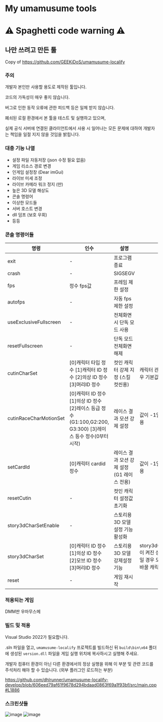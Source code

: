 # My umamusume tools
# ⚠ Spaghetti code warning ⚠
## 나만 쓰려고 만든 툴

Copy of https://github.com/GEEKiDoS/umamusume-localify

### 주의
개발자 본인만 사용할 용도로 제작된 툴입니다.

코드의 가독성이 매우 좋지 않습니다.

버그로 인한 동작 오류에 관한 피드백 등은 일체 받지 않습니다.

폐쇠된 로컬 환경에서 본 툴을 테스트 및 실행하고 있으며,

실제 공식 서버에 연결된 클라이언트에서 사용 시 일어나는 모든 문제에 대하여 개발자는 책임을 일절 지지 않을 것임을 밝힙니다.


### 대충 기능 나열
- 설정 파일 자동저장 (json 수정 필요 없음)
- 게임 리소스 경로 변경
- 인게임 설정창 (Dear imGui)
- 라이브 미세 조정
- 라이브 카메라 워크 정지 (만)
- 높은 3D 모델 해상도
- 콘솔 명령어
- 이상한 모드들
- 서버 호스트 변경
- dll 덤프 (보호 우회)
- 등등

### 콘솔 명령어들
| **명령**  | **인수** | **설명** | **비고** |
|-------|---------------|------|------|
|exit|-|프로그램 종료||
|crash|-|SIGSEGV||
|fps|정수 fps값|프레임 제한 설정||
|autofps|-|자동 fps 제한 설정||
|useExclusiveFullscreen|-|전체화면 시 단독 모드 사용||
|resetFullscreen|-|단독 모드 전체화면 해제||
|cutinCharSet|[0]캐릭터 타입 정수 [1]캐릭터 ID 정수 [2]의상 ID 정수 [3]머리ID 정수|컷인 캐릭터 강제 지정 (스킬 컷씬용)| 캐릭터 관련 값이 -1일 경우 기본값 사용|
|cutinRaceCharMotionSet|[0]캐릭터 ID 정수 [1]의상 ID 정수 [2]레이스 등급 정수(G1:100,G2:200, G3:300) [3]레이스 등수 정수(0부터 시작)| 레이스 결과 모션 강제 설정 |값이 -1일 경우 기본값 사용|
|setCardId|[0]캐릭터 cardid 정수|레이스 결과 모션 강제 설정 (G1 레이스 전용)|값이 -1일 경우 기본값 사용|
|resetCutin|-|컷인 캐릭터 설정값 초기화||
|story3dCharSetEnable|-|스토리용 3D 모델 설정 기능 활성화||
|story3dCharSet|[0]캐릭터 ID 정수 [1]의상 ID 정수 [2]모브 ID 정수 [3]머리ID 정수|스토리용 3D 모델 강제설정 기능| story3dCharSetEnable이 켜진 상태에서 값이 -1일 경우 모델 생성시마다 바꿀 캐릭터를 묻습니다.|
|reset|-|게임 재시작||



### 적용되는 게임
DMM판 우마무스메

### 빌드 밎 적용
Visual Studio 2022가 필요합니다.

.sln 파일을 열고, `umamusume-localify` 프로젝트를 빌드하신 뒤 `build\bin\x64` 폴더에 생성된 `version.dll` 파일을 게임 실행 위치에 복사하시고 실행해 주세요.

개발자 컴퓨터 환경이 아닌 다른 환경에서의 정상 실행을 위해 이 부분 밎 관련 코드를 주석처리 해야 할 수 있습니다. (외부 플러그인 로드하는 부분)

https://github.com/dhlrunner/umamusume-localify-develop/blob/606eed79af61f9678d294bdaad0863f69a1f93bf/src/main.cpp#L1886


### 스크린샷들
![image](https://github.com/dhlrunner/umamusume-localify-develop/assets/37791084/767117af-4bfc-48f7-939f-58129aa47792)
![image](https://github.com/dhlrunner/umamusume-localify-develop/assets/37791084/19bef1e1-f436-4684-af9e-bfc6de973da3)
